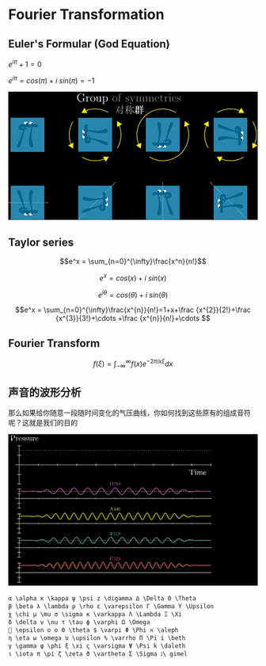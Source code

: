 # Fourier Transformation

## Euler's Formular (God Equation)

$e^{i \pi} + 1 = 0$

$e^{i \pi} = cos(\pi) + i\ sin(\pi) = -1$

![Group of Symmetrics](./images/dihedral.gif)

## Taylor series

$$e^x = \sum_{n=0}^{\infty}\frac{x^n}{n!}$$

$$e^x = cos(x) + i\ sin(x)$$

$$e^{i \theta} = cos(\theta) + i\ sin(\theta)$$

$$e^x = \sum_{n=0}^{\infty}\frac{x^{n}}{n!}=1+x+\frac {x^{2}}{2!}+\frac {x^{3}}{3!}+\cdots +\frac {x^{n}}{n!}+\cdots $$

## Fourier Transform

$$f(\xi) = \int_{-\infty}^{\infty} f(x) e^{-2\pi i x \xi} dx $$


## 声音的波形分析
那么如果给你随意一段随时间变化的气压曲线，你如何找到这些原有的组成音符呢？这就是我们的目的

![sound wave](./images/soundD.gif)

```Greek letters
α \alpha κ \kappa ψ \psi z \digamma ∆ \Delta Θ \Theta
β \beta λ \lambda ρ \rho ε \varepsilon Γ \Gamma Υ \Upsilon
χ \chi µ \mu σ \sigma κ \varkappa Λ \Lambda Ξ \Xi
δ \delta ν \nu τ \tau ϕ \varphi Ω \Omega
 \epsilon o o θ \theta $ \varpi Φ \Phi ℵ \aleph
η \eta ω \omega υ \upsilon % \varrho Π \Pi i \beth
γ \gamma φ \phi ξ \xi ς \varsigma Ψ \Psi k \daleth
ι \iota π \pi ζ \zeta ϑ \vartheta Σ \Sigma ג\ gimel
```